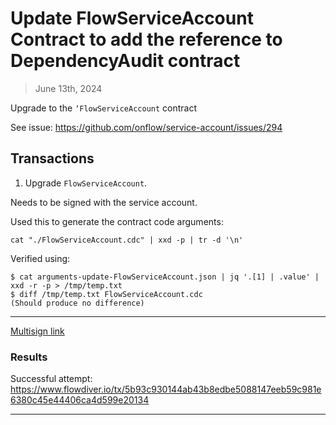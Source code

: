 # Update FlowServiceAccount Contract to add the reference to DependencyAudit contract

> June 13th, 2024

Upgrade to the `‘FlowServiceAccount` contract

See issue: https://github.com/onflow/service-account/issues/294

## Transactions

1. Upgrade `FlowServiceAccount`.

Needs to be signed with the service account.

Used this to generate the contract code arguments:

`cat "./FlowServiceAccount.cdc" | xxd -p | tr -d '\n'`

Verified using:
```
$ cat arguments-update-FlowServiceAccount.json | jq '.[1] | .value' | xxd -r -p > /tmp/temp.txt
$ diff /tmp/temp.txt FlowServiceAccount.cdc
(Should produce no difference)
```
___


[Multisign link](https://flow-multisig-git-service-account-onflow.vercel.app/mainnet)




### Results

Successful attempt:
https://www.flowdiver.io/tx/5b93c930144ab43b8edbe5088147eeb59c981e6380c45e44406ca4d599e20134

___

